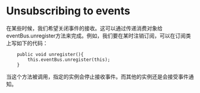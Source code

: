 # Unsubscribing to events
在某些时候，我们希望关闭事件的接收。这可以通过传递消费对象给eventBus.unregister方法来完成。例如，我们要在某时注销订阅，可以在订阅类上写如下的代码：
```
    public void unregister(){
        this.eventBus.unregister(this);
    }
```
当这个方法被调用，指定的实例会停止接收事件。而其他的实例还是会接受事件通知。
